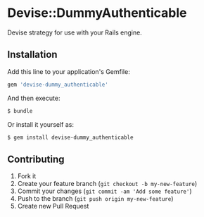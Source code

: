 # Devise::DummyAuthenticable

Devise strategy for use with your Rails engine.

## Installation

Add this line to your application's Gemfile:

```sh
gem 'devise-dummy_authenticable'
```

And then execute:

```sh
$ bundle
```

Or install it yourself as:

```sh
$ gem install devise-dummy_authenticable
```

## Contributing

1. Fork it
2. Create your feature branch (`git checkout -b my-new-feature`)
3. Commit your changes (`git commit -am 'Add some feature'`)
4. Push to the branch (`git push origin my-new-feature`)
5. Create new Pull Request

